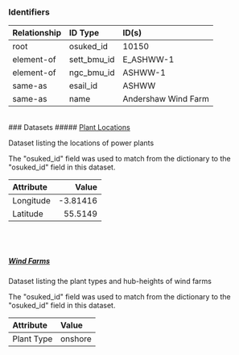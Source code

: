 ### Identifiers

| Relationship   | ID Type     | ID(s)               |
|:---------------|:------------|:--------------------|
| root           | osuked_id   | 10150               |
| element-of     | sett_bmu_id | E_ASHWW-1           |
| element-of     | ngc_bmu_id  | ASHWW-1             |
| same-as        | esail_id    | ASHWW               |
| same-as        | name        | Andershaw Wind Farm |

<br>
### Datasets
##### <a href="https://raw.githubusercontent.com/OSUKED/Dictionary-Datasets/main/datasets/plant-locations/datapackage.json">Plant Locations</a>

Dataset listing the locations of power plants

The "osuked_id" field was used to match from the dictionary to the "osuked_id" field in this dataset.

| Attribute   |    Value |
|:------------|---------:|
| Longitude   | -3.81416 |
| Latitude    | 55.5149  |

<br><br>
##### <a href="https://raw.githubusercontent.com/OSUKED/Dictionary-Datasets/main/datasets/wind-farms/datapackage.json">Wind Farms</a>

Dataset listing the plant types and hub-heights of wind farms

The "osuked_id" field was used to match from the dictionary to the "osuked_id" field in this dataset.

| Attribute   | Value   |
|:------------|:--------|
| Plant Type  | onshore |
